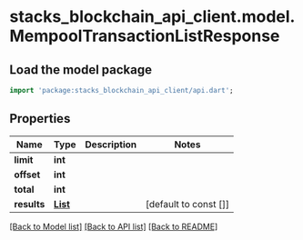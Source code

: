 # stacks_blockchain_api_client.model.MempoolTransactionListResponse

## Load the model package
```dart
import 'package:stacks_blockchain_api_client/api.dart';
```

## Properties
Name | Type | Description | Notes
------------ | ------------- | ------------- | -------------
**limit** | **int** |  | 
**offset** | **int** |  | 
**total** | **int** |  | 
**results** | [**List<AnyOfobjectobjectobjectobjectobject>**](AnyOfobjectobjectobjectobjectobject.md) |  | [default to const []]

[[Back to Model list]](../README.md#documentation-for-models) [[Back to API list]](../README.md#documentation-for-api-endpoints) [[Back to README]](../README.md)


